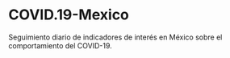 # COVID.19-Mexico
 Seguimiento diario de indicadores de interés en México sobre el comportamiento del COVID-19.
